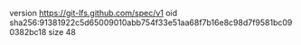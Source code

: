 version https://git-lfs.github.com/spec/v1
oid sha256:91381922c5d65009010abb754f33e51aa68f7b16e8c98d7f9581bc090382bc18
size 48
